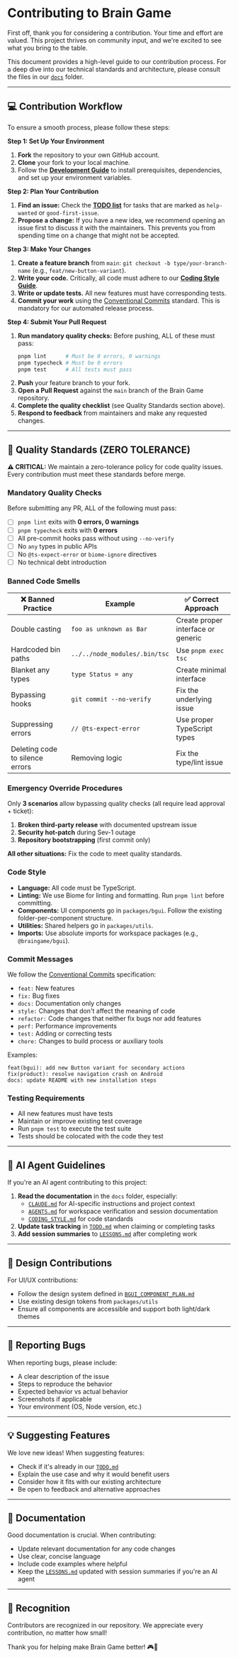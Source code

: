 # Contributing to Brain Game

First off, thank you for considering a contribution. Your time and effort are valued. This project thrives on community input, and we're excited to see what you bring to the table.

This document provides a high-level guide to our contribution process. For a deep dive into our technical standards and architecture, please consult the files in our [`docs`](../docs) folder.

---

## 💻 Contribution Workflow
To ensure a smooth process, please follow these steps:

**Step 1: Set Up Your Environment**
1.  **Fork** the repository to your own GitHub account.
2.  **Clone** your fork to your local machine.
3.  Follow the **[Development Guide](../docs/engineering/DEVELOPMENT.md)** to install prerequisites, dependencies, and set up your environment variables.

**Step 2: Plan Your Contribution**
1.  **Find an issue:** Check the **[TODO list](../docs/project/TODO.md)** for tasks that are marked as `help-wanted` or `good-first-issue`.
2.  **Propose a change:** If you have a new idea, we recommend opening an issue first to discuss it with the maintainers. This prevents you from spending time on a change that might not be accepted.

**Step 3: Make Your Changes**
1.  **Create a feature branch** from `main`: `git checkout -b type/your-branch-name` (e.g., `feat/new-button-variant`).
2.  **Write your code.** Critically, all code must adhere to our **[Coding Style Guide](../docs/engineering/CODING_STYLE.md)**.
3.  **Write or update tests.** All new features must have corresponding tests.
4.  **Commit your work** using the [Conventional Commits](https://www.conventionalcommits.org/) standard. This is mandatory for our automated release process.

**Step 4: Submit Your Pull Request**
1.  **Run mandatory quality checks:** Before pushing, ALL of these must pass:
    ```bash
    pnpm lint      # Must be 0 errors, 0 warnings
    pnpm typecheck # Must be 0 errors  
    pnpm test      # All tests must pass
    ```
2.  **Push** your feature branch to your fork.
3.  **Open a Pull Request** against the `main` branch of the Brain Game repository.
4.  **Complete the quality checklist** (see Quality Standards section above).
5.  **Respond to feedback** from maintainers and make any requested changes.

---

## 📏 Quality Standards (ZERO TOLERANCE)

**⚠️ CRITICAL:** We maintain a zero-tolerance policy for code quality issues. Every contribution must meet these standards before merge.

### Mandatory Quality Checks
Before submitting any PR, ALL of the following must pass:

- [ ] `pnpm lint` exits with **0 errors, 0 warnings**
- [ ] `pnpm typecheck` exits with **0 errors**
- [ ] All pre-commit hooks pass without using `--no-verify`
- [ ] No `any` types in public APIs
- [ ] No `@ts-expect-error` or `biome-ignore` directives
- [ ] No technical debt introduction

### Banned Code Smells

| ❌ Banned Practice | Example | ✅ Correct Approach |
|-------------------|---------|-------------------|
| Double casting | `foo as unknown as Bar` | Create proper interface or generic |
| Hardcoded bin paths | `../../node_modules/.bin/tsc` | Use `pnpm exec tsc` |
| Blanket any types | `type Status = any` | Create minimal interface |
| Bypassing hooks | `git commit --no-verify` | Fix the underlying issue |
| Suppressing errors | `// @ts-expect-error` | Use proper TypeScript types |
| Deleting code to silence errors | Removing logic | Fix the type/lint issue |

### Emergency Override Procedures
Only **3 scenarios** allow bypassing quality checks (all require lead approval + ticket):

1. **Broken third-party release** with documented upstream issue
2. **Security hot-patch** during Sev-1 outage
3. **Repository bootstrapping** (first commit only)

**All other situations:** Fix the code to meet quality standards.

### Code Style
- **Language:** All code must be TypeScript.
- **Linting:** We use Biome for linting and formatting. Run `pnpm lint` before committing.
- **Components:** UI components go in `packages/bgui`. Follow the existing folder-per-component structure.
- **Utilities:** Shared helpers go in `packages/utils`.
- **Imports:** Use absolute imports for workspace packages (e.g., `@braingame/bgui`).

### Commit Messages
We follow the [Conventional Commits](https://www.conventionalcommits.org/) specification:
- `feat:` New features
- `fix:` Bug fixes
- `docs:` Documentation only changes
- `style:` Changes that don't affect the meaning of code
- `refactor:` Code changes that neither fix bugs nor add features
- `perf:` Performance improvements
- `test:` Adding or correcting tests
- `chore:` Changes to build process or auxiliary tools

Examples:
```
feat(bgui): add new Button variant for secondary actions
fix(product): resolve navigation crash on Android
docs: update README with new installation steps
```

### Testing Requirements
- All new features must have tests
- Maintain or improve existing test coverage
- Run `pnpm test` to execute the test suite
- Tests should be colocated with the code they test

---

## 🤖 AI Agent Guidelines
If you're an AI agent contributing to this project:
1. **Read the documentation** in the `docs` folder, especially:
   - [`CLAUDE.md`](../docs/ai/CLAUDE.md) for AI-specific instructions and project context
   - [`AGENTS.md`](../docs/ai/AGENTS.md) for workspace verification and session documentation
   - [`CODING_STYLE.md`](../docs/engineering/CODING_STYLE.md) for code standards
2. **Update task tracking** in [`TODO.md`](../docs/project/TODO.md) when claiming or completing tasks
3. **Add session summaries** to [`LESSONS.md`](../docs/architecture/LESSONS.md) after completing work

---

## 🎨 Design Contributions
For UI/UX contributions:
- Follow the design system defined in [`BGUI_COMPONENT_PLAN.md`](../packages/bgui/docs/BGUI_COMPONENT_PLAN.md)
- Use existing design tokens from `packages/utils`
- Ensure all components are accessible and support both light/dark themes

---

## 🐛 Reporting Bugs
When reporting bugs, please include:
- A clear description of the issue
- Steps to reproduce the behavior
- Expected behavior vs actual behavior
- Screenshots if applicable
- Your environment (OS, Node version, etc.)

---

## 💡 Suggesting Features
We love new ideas! When suggesting features:
- Check if it's already in our [`TODO.md`](../docs/project/TODO.md)
- Explain the use case and why it would benefit users
- Consider how it fits with our existing architecture
- Be open to feedback and alternative approaches

---

## 📖 Documentation
Good documentation is crucial. When contributing:
- Update relevant documentation for any code changes
- Use clear, concise language
- Include code examples where helpful
- Keep the [`LESSONS.md`](../docs/architecture/LESSONS.md) updated with session summaries if you're an AI agent

---

## 🙏 Recognition
Contributors are recognized in our repository. We appreciate every contribution, no matter how small!

Thank you for helping make Brain Game better! 🎮🧠
